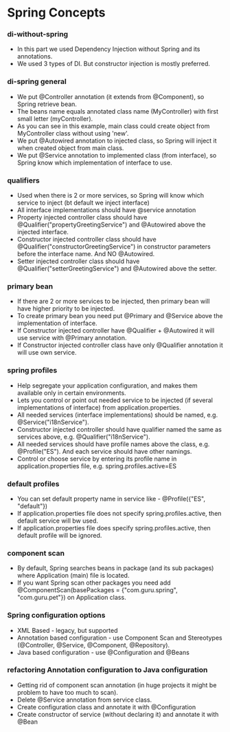 # Spring Concepts

### di-without-spring
* In this part we used Dependency Injection without Spring and its annotations.
* We used 3 types of DI. But constructor injection is mostly preferred.

### di-spring general
* We put @Controller annotation (it extends from @Component), so Spring retrieve bean. 
* The beans name equals annotated class name (MyController) with first small letter (myController). 
* As you can see in this example, main class could create object from MyController class without using 'new'.
* We put @Autowired annotation to injected class, so Spring will inject it when created object from main class.
* We put @Service annotation to implemented class (from interface), so Spring know which implementation of interface to use.

### qualifiers
* Used when there is 2 or more services, so Spring will know which service to inject (bt default we inject interface)
* All interface implementations should have @service annotation
* Property injected controller class should have @Qualifier("propertyGreetingService") and @Autowired above the injected interface.
* Constructor injected controller class should have @Qualifier("constructorGreetingService") in constructor parameters before the interface name. And NO @Autowired.
* Setter injected controller class should have @Qualifier("setterGreetingService") and @Autowired above the setter.

### primary bean
* If there are 2 or more services to be injected, then primary bean will have higher priority to be injected.
* To create primary bean you need put @Primary and @Service above the implementation of interface.
* If Constructor injected controller have @Qualifier + @Autowired it will use service with @Primary annotation.
* If Constructor injected controller class have only @Qualifier annotation it will use own service.

### spring profiles
* Help segregate your application configuration, and makes them available only in certain environments.
* Lets you control or point out needed service to be injected (if several implementations of interface) from application.properties.
* All needed services (interface implementations) should be named, e.g. @Service("i18nService").
* Constructor injected controller should have qualifier named the same as services above, e.g. @Qualifier("i18nService").
* All needed services should have profile names above the class, e.g. @Profile("ES"). And each service should have other namings.
* Control or choose service by entering its profile name in application.properties file, e.g. spring.profiles.active=ES

### default profiles
* You can set default property name in service like - @Profile({"ES", "default"})
* If application.properties file does not specify spring.profiles.active, then default service will bw used.
* If application.properties file does specify spring.profiles.active, then default profile will be ignored.

### component scan
* By default, Spring searches beans in package (and its sub packages) where Application (main) file is located.
* If you want Spring scan other packages you need add @ComponentScan(basePackages = {"com.guru.spring", "com.guru.pet"}) on Application class.

### Spring configuration options
* XML Based - legacy, but supported
* Annotation based configuration - use Component Scan and Stereotypes (@Controller, @Service, @Component, @Repository).
* Java based configuration - use @Configuration and @Beans

### refactoring Annotation configuration to Java configuration 
* Getting rid of component scan annotation (in huge projects it might be problem to have too much to scan).
* Delete @Service annotation from service class.
* Create configuration class and annotate it with @Configuration
* Create constructor of service (without declaring it) and annotate it with @Bean

